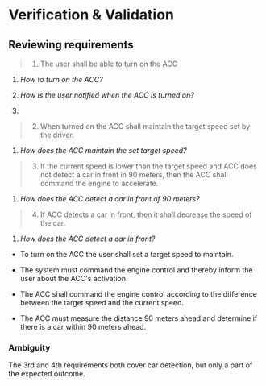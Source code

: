 # Verification & Validation

## Reviewing requirements

> 1. The user shall be able to turn on the ACC

1. *How to turn on the ACC?*

2. *How is the user notified when the ACC is turned on?*

3. 

> 2. When turned on the ACC shall maintain the target speed set by the driver.

1. *How does the ACC maintain the set target speed?*

> 3. If the current speed is lower than the target speed and ACC does not detect a car in front in 90 meters, then the ACC shall command the engine to accelerate.

1. *How does the ACC detect a car in front of 90 meters?*

> 4. If ACC detects a car in front, then it shall decrease the speed of the car.

1. *How does the ACC detect a car in front?*

- To turn on the ACC the user shall set a target speed to maintain.

- The system must command the engine control and thereby inform the user about the ACC's activation.

- The ACC shall command the engine control according to the difference between the target speed and the current speed.

- The ACC must measure the distance 90 meters ahead and determine if there is a car within 90 meters ahead.

<!-- vitatando, de ez szerintem emlitendo -->
### Ambiguity
The 3rd and 4th requirements both cover car detection, but only a part of the expected outcome.
